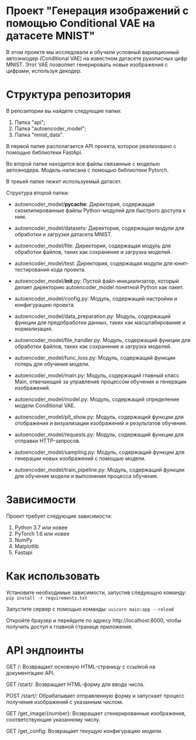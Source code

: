 # Проект "Генерация изображений с помощью Conditional VAE на датасете MNIST"

В этом проекте мы исследовали и обучали условный вариационный автоэнкодер (Conditional VAE) на известном датасете рукописных цифр MNIST. Этот VAE позволяет генерировать новые изображения с цифрами, используя декодер.

# Структура репозитория

В репозитории вы найдете следующие папки:
1. Папка "api";
2. Папка "autoencoder_model";
3. Папка "mnist_data".

В первой папке располагается API проекта, которое реализовано с помощью библиотеки FastApi. 

Во второй папке находится все файлы связанные с моделью автоэнодера. Модель написана с помощью библиотеки Pytorch. 

В треьей папке лежит используемый датасет.

Структура второй папки:

- autoencoder_model/__pycache__: Директория, содержащая скомпилированные файлы Python-модулей для быстрого доступа к ним.

- autoencoder_model/datasets: Директория, содержащая модули для обработки и загрузки датасета MNIST.

- autoencoder_model/file: Директория, содержащая модуль для обработки файлов, таких как сохранение и загрузка моделей.

- autoencoder_model/test: Директория, содержащая модули для юнит-тестирования кода проекта.

- autoencoder_model/__init__.py: Пустой файл-инициализатор, который делает директорию autoencoder_model понятной Python как пакет.

- autoencoder_model/config.py: Модуль, содержащий настройки и конфигурацию проекта.

- autoencoder_model/data_preparation.py: Модуль, содержащий функции для предобработки данных, таких как масштабирование и нормализация.

- autoencoder_model/file_handler.py: Модуль, содержащий функции для обработки файлов, таких как сохранение и загрузка моделей.

- autoencoder_model/func_loss.py: Модуль, содержащий функции потерь для обучения модели.

- autoencoder_model/main.py: Модуль, содержащий главный класс Main, отвечающий за управление процессом обучения и генерации изображений.

- autoencoder_model/model.py: Модуль, содержащий определение модели Conditional VAE.

- autoencoder_model/plt_show.py: Модуль, содержащий функции для отображения и визуализации изображений и результатов обучения.

- autoencoder_model/requests.py: Модуль, содержащий функции для отправки HTTP-запросов.

- autoencoder_model/sampling.py: Модуль, содержащий функции для генерации новых изображений с помощью модели.

- autoencoder_model/train_pipeline.py: Модуль, содержащий функции для обучения модели и выполнения процесса обучения.

# Зависимости

Проект требует следующие зависимости:

1. Python 3.7 или новее
2. PyTorch 1.6 или новее
3. NumPy
4. Matplotlib
5. Fastapi

# Как использовать

Установите необходимые зависимости, запустив следующую команду: `pip install -r requirements.txt`

Запустите сервер с помощью команды: `uvicorn main:app --reload`

Откройте браузер и перейдите по адресу http://localhost:8000, чтобы получить доступ к главной странице приложения.

# API эндпоинты

GET /: Возвращает основную HTML-страницу с ссылкой на документацию API.

GET /start/: Возвращает HTML-форму для ввода числа.

POST /start/: Обрабатывает отправленную форму и запускает процесс получения изображений с указанным числом.

GET /get_image/{number}: Возвращает сгенерированные изображения, соответствующие указанному числу.

GET /get_config: Возвращает текущую конфигурацию модели.

